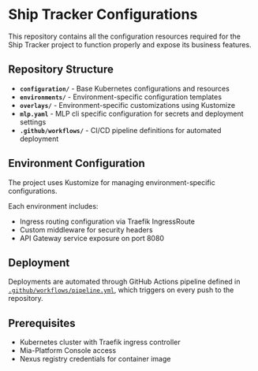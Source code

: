 # Ship Tracker Configurations

This repository contains all the configuration resources required for the Ship Tracker project to function properly and expose its business features.

## Repository Structure

- **`configuration/`** - Base Kubernetes configurations and resources
- **`environments/`** - Environment-specific configuration templates
- **`overlays/`** - Environment-specific customizations using Kustomize
- **`mlp.yaml`** - MLP cli specific configuration for secrets and deployment settings
- **`.github/workflows/`** - CI/CD pipeline definitions for automated deployment

## Environment Configuration

The project uses Kustomize for managing environment-specific configurations.

Each environment includes:
- Ingress routing configuration via Traefik IngressRoute
- Custom middleware for security headers
- API Gateway service exposure on port 8080

## Deployment

Deployments are automated through GitHub Actions pipeline defined in [`.github/workflows/pipeline.yml`](.github/workflows/pipeline.yml), which triggers on every push to the repository.

## Prerequisites

- Kubernetes cluster with Traefik ingress controller
- Mia-Platform Console access
- Nexus registry credentials for container image
